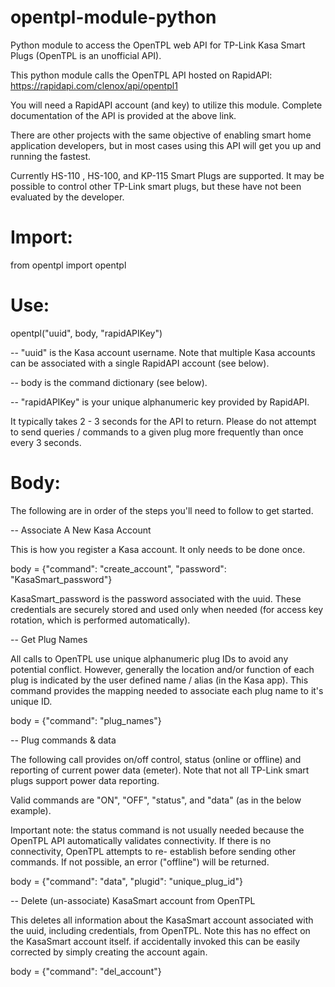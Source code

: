 # opentpl-module-python

Python module to access the OpenTPL web API for TP-Link Kasa Smart Plugs (OpenTPL is an unofficial API).

This python module calls the OpenTPL API hosted on RapidAPI:  https://rapidapi.com/clenox/api/opentpl1

You will need a RapidAPI account (and key) to utilize this module.  Complete documentation of the API is provided at the above link.

There are other projects with the same objective of enabling smart home application developers, but in most cases using this API will get you up and running the fastest.

Currently HS-110 , HS-100, and KP-115 Smart Plugs are supported. It may be possible to control other TP-Link smart plugs, but these have not been evaluated by the developer.

# Import:

from opentpl import opentpl

# Use:

opentpl("uuid", body, "rapidAPIKey")

-- "uuid" is the Kasa account username.  Note that multiple Kasa accounts can be associated with a single RapidAPI account (see below).

-- body is the command dictionary (see below).

-- "rapidAPIKey" is your unique alphanumeric key provided by RapidAPI.

It typically takes 2 - 3 seconds for the API to return.  Please do not attempt to send queries / commands to a given plug more frequently than once every 3 seconds.

# Body:

The following are in order of the steps you'll need to follow to get started.

-- Associate A New Kasa Account

  This is how you register a Kasa account.  It only needs to be done once.
  
  body = {"command": "create_account", "password": "KasaSmart_password"}

  KasaSmart_password is the password associated with the uuid.  These credentials are securely stored and used only when needed (for access key rotation, which is performed        automatically).

-- Get Plug Names

  All calls to OpenTPL use unique alphanumeric plug IDs to avoid any potential conflict.  However, generally the location and/or function of each plug is indicated by the user   defined name / alias (in the Kasa app).  This command provides the mapping needed to associate each plug name to it's unique ID.

  body = {"command": "plug_names"}

-- Plug commands & data

  The following call provides on/off control, status (online or offline) and reporting of current power data (emeter).  Note that not all TP-Link smart plugs support power data reporting.

  Valid commands are "ON", "OFF", "status", and "data" (as in the below example).

  Important note: the status command is not usually needed because the OpenTPL API automatically validates connectivity. If there is no connectivity, OpenTPL attempts to re- establish before sending other commands.  If not possible, an error ("offline") will be returned.  

  body = {"command": "data", "plugid": "unique_plug_id"}

-- Delete (un-associate) KasaSmart account from OpenTPL

  This deletes all information about the KasaSmart account associated with the uuid, including credentials, from OpenTPL.  Note this has no effect on the KasaSmart account itself.  if accidentally invoked this can be easily corrected by simply creating the account again.

  body = {"command": "del_account"}
  
  

  




